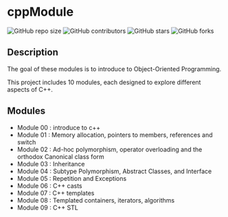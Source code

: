 # cppModule

![GitHub repo size](https://img.shields.io/github/repo-size/redadoo/cppModule)
![GitHub contributors](https://img.shields.io/github/contributors/redadoo/cppModule)
![GitHub stars](https://img.shields.io/github/stars/redadoo/cppModule?style=social)
![GitHub forks](https://img.shields.io/github/forks/redadoo/cppModule?style=social)

## Description

The goal of these modules is to introduce to Object-Oriented Programming.

This project includes 10 modules, each designed to explore different aspects of C++.

## Modules

* Module 00 :  introduce to c++ 
* Module 01 :  Memory allocation, pointers to members, references and switch
* Module 02 :  Ad-hoc polymorphism, operator overloading and the orthodox Canonical class form
* Module 03 :  Inheritance 
* Module 04 :  Subtype Polymorphism, Abstract Classes, and Interface 
* Module 05 :  Repetition and Exceptions 
* Module 06 :  C++ casts 
* Module 07 :  C++ templates 
* Module 08 :  Templated containers, iterators, algorithms 
* Module 09 :  C++ STL 
